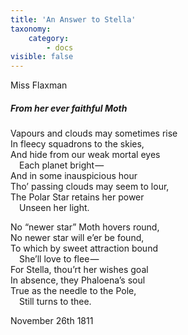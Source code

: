 ```yaml
---
title: 'An Answer to Stella'
taxonomy:
    category:
        - docs
visible: false
---
```


<div class="author">Miss Flaxman</div>

##### From her ever faithful Moth

Vapours and clouds may sometimes rise  
In fleecy squadrons to the skies,  
And hide from our weak mortal eyes  
&emsp;Each planet bright —   
And in some inauspicious hour  
Tho’ passing clouds may seem to lour,  
The Polar Star retains her power  
&emsp;Unseen her light.

No “newer star” Moth hovers round,  
No newer star will e’er be found,  
To which by sweet attraction bound  
&emsp;She’ll love to flee —   
For Stella, thou’rt her wishes goal  
In absence, they Phaloena’s soul  
True as the needle to the Pole,  
&emsp;Still turns to thee.

November 26th 1811